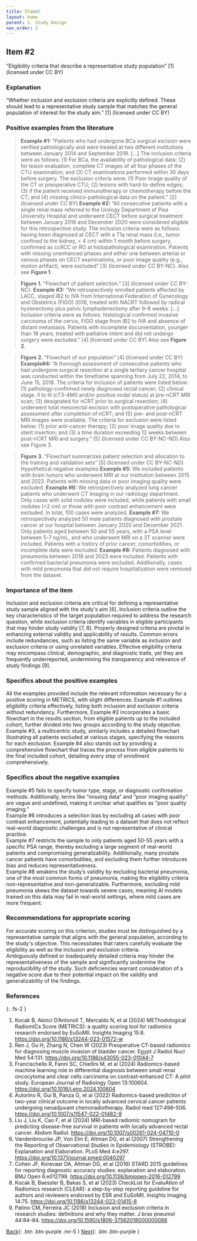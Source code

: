 ```yaml
---
title: Item#2
layout: home
parent: 1. Study Design
nav_order: 2
---
```


## Item #2
“Eligibility criteria that describe a representative study population” [1]  (licensed under CC BY)

### Explanation
“Whether inclusion and exclusion criteria are explicitly defined. These should lead to a representative study sample that matches the general population of interest for the study aim.” [1]  (licensed under CC BY)


### Positive examples from the literature
> **Example #1:** “Patients who had undergone BCa surgical excision were verified pathologically and were treated at two different institutions between January 2014 and September 2019. […] The inclusion criteria were as follows: (1) For BCa, the availability of pathological data; (2) for lesion evaluation, complete CT images of all four phases of the CTU examination; and (3) CT examinations performed within 30 days before surgery. The exclusion criteria were: (1) Poor image quality of the CT or preoperative CTU; (2) lesions with hard-to-define edges; (3) if the patient received immunotherapy or chemotherapy before the CT; and (4) missing clinico-pathological data on the patient.” [2] (licensed under CC BY)
> **Example #2:** “All consecutive patients with a single renal mass referred to the Urology Department of Pisa University Hospital and underwent CECT before surgical treatment between January 2016 and December 2020 were considered eligible for this retrospective study. The inclusion criteria were as follows: having been diagnosed at CECT with a T1a renal mass (i.e., tumor confined to the kidney, < 4 cm) within 1 month before surgery, confirmed as ccRCC or RO at histopathological examination. Patients with missing unenhanced phases and either one between arterial or venous phases on CECT examinations, or poor image quality (e.g., motion artifact), were excluded” [3] (licensed under CC BY-NC).
>Also see **Figure 1**.
 
> **Figure 1.** “Flowchart of patient selection.” [3] (licensed under CC BY-NC).
> **Example #3:** “We retrospectively enrolled patients affected by LACC, staged IB2 to IVA from International Federation of Gynecology and Obstetrics (FIGO) 2018, treated with NACRT followed by radical hysterectomy plus pelvic lymphadenectomy after 6–8 weeks. […] Inclusion criteria were as follows: histological confirmed invasive carcinoma of the cervix, FIGO stage from IB2 to IVA and absence of distant metastasis. Patients with incomplete documentation, younger than 18 years, treated with palliative intent and did not undergo surgery were excluded.” [4] (licensed under CC BY)
>Also see **Figure 2**.

 
> **Figure 2.** “Flowchart of our population” [4] (licensed under CC BY)
> **Example#4:** “A thorough assessment of consecutive patients who had undergone surgical resection at a single tertiary cancer hospital was conducted within the timeframe spanning from July 22, 2014, to June 15, 2018. The criteria for inclusion of patients were listed below: (1) pathology-confirmed newly diagnosed rectal cancer; (2) clinical stage. II to III (cT3-4M0 and/or positive nodal status) at pre-nCRT MRI scan; (3) designated for nCRT prior to surgical resection; (4) underwent total mesorectal excision with postoperative pathological assessment after completion of nCRT; and (5) pre- and post-nCRT MRI images were available. The criteria for exclusion were listed below: (1) prior anti-cancer therapy; (2) poor image quality due to stent insertion; and (3) a time duration exceeding 12 weeks between post-nCRT MRI and surgery.” [5]  (licensed under CC BY-NC-ND)
Also see Figure 3.

 
> **Figure 3.** “Flowchart summarizes patient selection and allocation to the training and validation sets” [5]  (licensed under CC BY-NC-ND)
Hypothetical negative examples
> **Example #5:** We included patients with brain tumors who underwent MRI at our institution between 2015 and 2022. Patients with missing data or poor imaging quality were excluded.
> **Example #6:** We retrospectively analyzed lung cancer patients who underwent CT imaging in our radiology department. Only cases with solid nodules were included, while patients with small nodules (<2 cm) or those with poor contrast enhancement were excluded. In total, 100 cases were analyzed.
> **Example #7:** We retrospectively analyzed 50 male patients diagnosed with prostate cancer at our hospital between January 2020 and December 2021. Only patients aged between 50 and 55 years, with a PSA level between 5-7 ng/mL, and who underwent MRI on a 3T scanner were included. Patients with a history of prior cancer, comorbidities, or incomplete data were excluded.
> **Example #8:** Patients diagnosed with pneumonia between 2018 and 2023 were included. Patients with confirmed bacterial pneumonia were excluded. Additionally, cases with mild pneumonia that did not require hospitalization were removed from the dataset.

### Importance of the item
Inclusion and exclusion criteria are critical for defining a representative study sample aligned with the study's aim [6]. Inclusion criteria outline the key characteristics of the target population required to address the research question, while exclusion criteria identify variables in eligible participants that may hinder study validity [7, 8]. Properly designed criteria are pivotal in enhancing external validity and applicability of results. Common errors include redundancies, such as listing the same variable as inclusion and exclusion criteria or using unrelated variables. Effective eligibility criteria may encompass clinical, demographic, and diagnostic traits, yet they are frequently underreported, undermining the transparency and relevance of study findings [9].

### Specifics about the positive examples
All the examples provided include the relevant information necessary for a positive scoring in METRICS, with slight differences. Example #1 outlines eligibility criteria effectively, listing both inclusion and exclusion criteria without redundancy. Furthermore, Example #2 incorporates a basic flowchart in the results section, from eligible patients up to the included cohort, further divided into two groups according to the study objective. Example #3, a multicentric study, similarly includes a detailed flowchart illustrating all patients excluded at various stages, specifying the reasons for each exclusion. Example #4 also stands out by providing a comprehensive flowchart that traces the process from eligible patients to the final included cohort, detailing every step of enrollment comprehensively. 

### Specifics about the negative examples
Example #5 fails to specify tumor type, stage, or diagnostic confirmation methods. Additionally, terms like “missing data” and “poor imaging quality” are vague and undefined, making it unclear what qualifies as “poor quality imaging.”  
Example #6 introduces a selection bias by excluding all cases with poor contrast enhancement, potentially leading to a dataset that does not reflect real-world diagnostic challenges and is not representative of clinical practice.   
Example #7 restricts the sample to only patients aged 50-55 years with a specific PSA range, thereby excluding a large segment of real-world patients and compromising generalizability. Additionally, many prostate cancer patients have comorbidities, and excluding them further introduces bias and reduces representativeness.   
Example #8 weakens the study’s validity by excluding bacterial pneumonia, one of the most common forms of pneumonia, making the eligibility criteria non-representative and non-generalizable. Furthermore, excluding mild pneumonia skews the dataset towards severe cases, meaning AI models trained on this data may fail in real-world settings, where mild cases are more frequent.

### Recommendations for appropriate scoring
For accurate scoring on this criterion, studies must be distinguished by a representative sample that aligns with the general population, according to the study's objective. This necessitates that raters carefully evaluate the eligibility as well as the inclusion and exclusion criteria.  
Ambiguously defined or inadequately detailed criteria may hinder the representativeness of the sample and significantly undermine the reproducibility of the study. Such deficiencies warrant consideration of a negative score due to their potential impact on the validity and generalizability of the findings.

### References

{: .fs-2 }

1. 	Kocak B, Akinci D’Antonoli T, Mercaldo N, et al (2024) METhodological RadiomICs Score (METRICS): a quality scoring tool for radiomics research endorsed by EuSoMII. Insights Imaging 15:8. https://doi.org/10.1186/s13244-023-01572-w
2. 	Ren J, Gu H, Zhang N, Chen W (2023) Preoperative CT-based radiomics for diagnosing muscle invasion of bladder cancer. Egypt J Radiol Nucl Med 54:131. https://doi.org/10.1186/s43055-023-01044-7
3. 	Francischello R, Fanni SC, Chiellini M, et al (2024) Radiomics-based machine learning role in differential diagnosis between small renal oncocytoma and clear cells carcinoma on contrast-enhanced CT: A pilot study. European Journal of Radiology Open 13:100604. https://doi.org/10.1016/j.ejro.2024.100604
4. 	Autorino R, Gui B, Panza G, et al (2022) Radiomics-based prediction of two-year clinical outcome in locally advanced cervical cancer patients undergoing neoadjuvant chemoradiotherapy. Radiol med 127:498–506. https://doi.org/10.1007/s11547-022-01482-9
5. 	Liu J, Liu K, Cao F, et al (2024) MRI-based radiomic nomogram for predicting disease-free survival in patients with locally advanced rectal cancer. Abdom Radiol. https://doi.org/10.1007/s00261-024-04710-0
6. 	Vandenbroucke JP, Von Elm E, Altman DG, et al (2007) Strengthening the Reporting of Observational Studies in Epidemiology (STROBE): Explanation and Elaboration. PLoS Med 4:e297. https://doi.org/10.1371/journal.pmed.0040297
7. 	Cohen JF, Korevaar DA, Altman DG, et al (2016) STARD 2015 guidelines for reporting diagnostic accuracy studies: explanation and elaboration. BMJ Open 6:e012799. https://doi.org/10.1136/bmjopen-2016-012799
8. 	Kocak B, Baessler B, Bakas S, et al (2023) CheckList for EvaluAtion of Radiomics research (CLEAR): a step-by-step reporting guideline for authors and reviewers endorsed by ESR and EuSoMII. Insights Imaging 14:75. https://doi.org/10.1186/s13244-023-01415-8
9. 	Patino CM, Ferreira JC (2018) Inclusion and exclusion criteria in research studies: definitions and why they matter. J bras pneumol 44:84–84. https://doi.org/10.1590/s1806-37562018000000088

[Back](https://radiomic.github.io/METRICS-E3/docs/Study%20Design%20(Item%201-3)/Item%202.html){: .btn .btn-purple  .mr-5  }
[Next](https://radiomic.github.io/METRICS-E3/docs/Study%20Design%20(Item%201-3)/Item%203.html){: .btn .btn-purple   }
